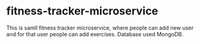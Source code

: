 # fitness-tracker-microservice

This is samll fitness tracker microservice, where people can add new user and for that user people can add exercises. Database used MongoDB.
